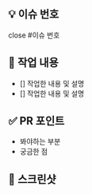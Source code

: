 ## 💡 이슈 번호
close #이슈 번호

## 📖 작업 내용
- [] 작업한 내용 및 설명
- [] 작업한 내용 및 설명

## ✅ PR 포인트
- 봐야하는 부분
- 궁금한 점

## 📸 스크린샷
